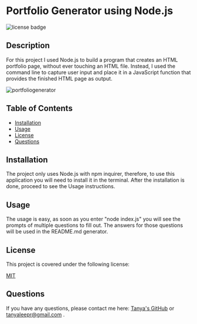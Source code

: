 # Portfolio Generator using Node.js

![license badge](https://img.shields.io/badge/license-MIT-brightgreen)

## Description

For this project I used Node.js to build a program that creates an HTML portfolio page, without ever touching an HTML file. Instead, I used the command line to capture user input and place it in a JavaScript function that provides the finished HTML page as output.


![portfoliogenerator](https://user-images.githubusercontent.com/92898110/165560840-4c9db5ae-d83f-44e7-8b9a-ce25c1a62ed2.png)

## Table of Contents

- [Installation](#installation)
- [Usage](#usage)
- [License](#license)
- [Questions](#questions)
  <a name="installation"></a>

## Installation

The project only uses Node.js with npm inquirer, therefore, to use this application you will need to install it in the terminal. After the installation is done, proceed to see the Usage instructions.
<a name="usage"></a>

## Usage

The usage is easy, as soon as you enter "node index.js" you will see the prompts of multiple questions to fill out. The answers for those questions will be used in the README.md generator.
<a name="license"></a>

## License

This project is covered under the following license:

[MIT](https://www.mit.edu/~amini/LICENSE.md)


<a name="questions"></a>

## Questions

If you have any questions, please contact me here: [Tanya's GitHub](https://github.com/tanyaleepr) or <tanyaleepr@gmail.com> .
